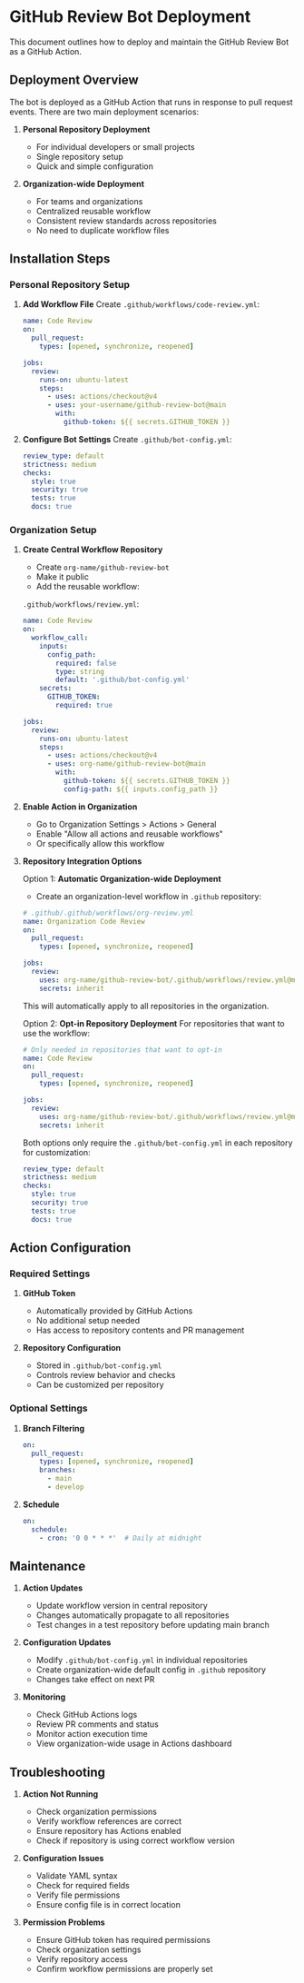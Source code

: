 # GitHub Review Bot Deployment

This document outlines how to deploy and maintain the GitHub Review Bot as a GitHub Action.

## Deployment Overview

The bot is deployed as a GitHub Action that runs in response to pull request events. There are two main deployment scenarios:

1. **Personal Repository Deployment**
   - For individual developers or small projects
   - Single repository setup
   - Quick and simple configuration

2. **Organization-wide Deployment**
   - For teams and organizations
   - Centralized reusable workflow
   - Consistent review standards across repositories
   - No need to duplicate workflow files

## Installation Steps

### Personal Repository Setup

1. **Add Workflow File**
   Create `.github/workflows/code-review.yml`:
   ```yaml
   name: Code Review
   on:
     pull_request:
       types: [opened, synchronize, reopened]
   
   jobs:
     review:
       runs-on: ubuntu-latest
       steps:
         - uses: actions/checkout@v4
         - uses: your-username/github-review-bot@main
           with:
             github-token: ${{ secrets.GITHUB_TOKEN }}
   ```

2. **Configure Bot Settings**
   Create `.github/bot-config.yml`:
   ```yaml
   review_type: default
   strictness: medium
   checks:
     style: true
     security: true
     tests: true
     docs: true
   ```

### Organization Setup

1. **Create Central Workflow Repository**
   - Create `org-name/github-review-bot`
   - Make it public
   - Add the reusable workflow:

   `.github/workflows/review.yml`:
   ```yaml
   name: Code Review
   on:
     workflow_call:
       inputs:
         config_path:
           required: false
           type: string
           default: '.github/bot-config.yml'
       secrets:
         GITHUB_TOKEN:
           required: true
   
   jobs:
     review:
       runs-on: ubuntu-latest
       steps:
         - uses: actions/checkout@v4
         - uses: org-name/github-review-bot@main
           with:
             github-token: ${{ secrets.GITHUB_TOKEN }}
             config-path: ${{ inputs.config_path }}
   ```

2. **Enable Action in Organization**
   - Go to Organization Settings > Actions > General
   - Enable "Allow all actions and reusable workflows"
   - Or specifically allow this workflow

3. **Repository Integration Options**

   Option 1: **Automatic Organization-wide Deployment**
   - Create an organization-level workflow in `.github` repository:
   ```yaml
   # .github/.github/workflows/org-review.yml
   name: Organization Code Review
   on:
     pull_request:
       types: [opened, synchronize, reopened]
   
   jobs:
     review:
       uses: org-name/github-review-bot/.github/workflows/review.yml@main
       secrets: inherit
   ```
   This will automatically apply to all repositories in the organization.

   Option 2: **Opt-in Repository Deployment**
   For repositories that want to use the workflow:
   ```yaml
   # Only needed in repositories that want to opt-in
   name: Code Review
   on:
     pull_request:
       types: [opened, synchronize, reopened]
   
   jobs:
     review:
       uses: org-name/github-review-bot/.github/workflows/review.yml@main
       secrets: inherit
   ```

   Both options only require the `.github/bot-config.yml` in each repository for customization:
   ```yaml
   review_type: default
   strictness: medium
   checks:
     style: true
     security: true
     tests: true
     docs: true
   ```

## Action Configuration

### Required Settings

1. **GitHub Token**
   - Automatically provided by GitHub Actions
   - No additional setup needed
   - Has access to repository contents and PR management

2. **Repository Configuration**
   - Stored in `.github/bot-config.yml`
   - Controls review behavior and checks
   - Can be customized per repository

### Optional Settings

1. **Branch Filtering**
   ```yaml
   on:
     pull_request:
       types: [opened, synchronize, reopened]
       branches:
         - main
         - develop
   ```

2. **Schedule**
   ```yaml
   on:
     schedule:
       - cron: '0 0 * * *'  # Daily at midnight
   ```

## Maintenance

1. **Action Updates**
   - Update workflow version in central repository
   - Changes automatically propagate to all repositories
   - Test changes in a test repository before updating main branch

2. **Configuration Updates**
   - Modify `.github/bot-config.yml` in individual repositories
   - Create organization-wide default config in `.github` repository
   - Changes take effect on next PR

3. **Monitoring**
   - Check GitHub Actions logs
   - Review PR comments and status
   - Monitor action execution time
   - View organization-wide usage in Actions dashboard

## Troubleshooting

1. **Action Not Running**
   - Check organization permissions
   - Verify workflow references are correct
   - Ensure repository has Actions enabled
   - Check if repository is using correct workflow version

2. **Configuration Issues**
   - Validate YAML syntax
   - Check for required fields
   - Verify file permissions
   - Ensure config file is in correct location

3. **Permission Problems**
   - Ensure GitHub token has required permissions
   - Check organization settings
   - Verify repository access
   - Confirm workflow permissions are properly set 